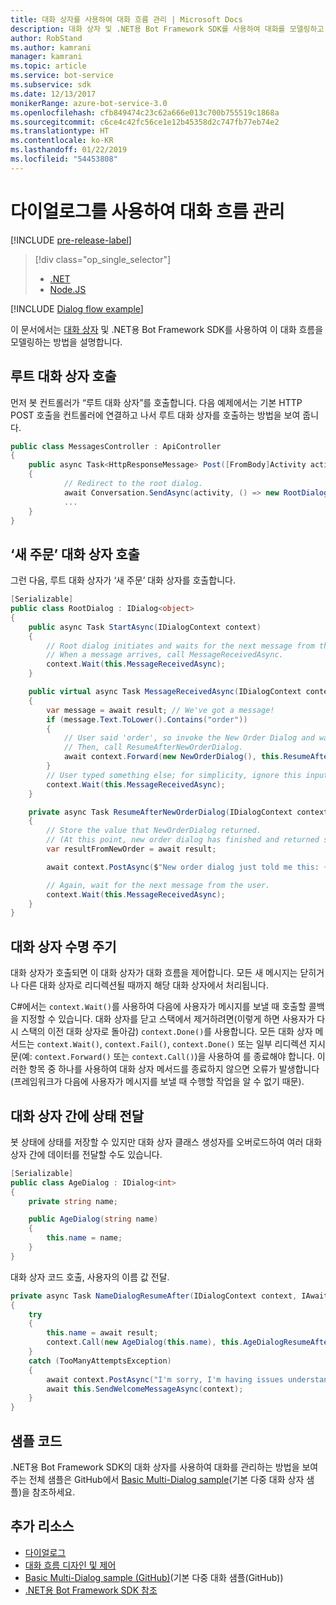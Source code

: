 ```yaml
---
title: 대화 상자를 사용하여 대화 흐름 관리 | Microsoft Docs
description: 대화 상자 및 .NET용 Bot Framework SDK를 사용하여 대화를 모델링하고 대화 흐름을 관리하는 방법에 대해 알아봅니다.
author: RobStand
ms.author: kamrani
manager: kamrani
ms.topic: article
ms.service: bot-service
ms.subservice: sdk
ms.date: 12/13/2017
monikerRange: azure-bot-service-3.0
ms.openlocfilehash: cfb849474c23c62a666e013c700b755519c1868a
ms.sourcegitcommit: c6ce4c42fc56ce1e12b45358d2c747fb77eb74e2
ms.translationtype: HT
ms.contentlocale: ko-KR
ms.lasthandoff: 01/22/2019
ms.locfileid: "54453808"
---
```

# <a name="manage-conversation-flow-with-dialogs"></a>다이얼로그를 사용하여 대화 흐름 관리

[!INCLUDE [pre-release-label](../includes/pre-release-label-v3.md)]

> [!div class="op_single_selector"]
> - [.NET](../dotnet/bot-builder-dotnet-manage-conversation-flow.md)
> - [Node.JS](../nodejs/bot-builder-nodejs-dialog-manage-conversation-flow.md)

[!INCLUDE [Dialog flow example](../includes/snippet-dotnet-manage-conversation-flow-intro.md)]

이 문서에서는 [대화 상자](bot-builder-dotnet-dialogs.md) 및 .NET용 Bot Framework SDK를 사용하여 이 대화 흐름을 모델링하는 방법을 설명합니다. 

## <a name="invoke-the-root-dialog"></a>루트 대화 상자 호출

먼저 봇 컨트롤러가 “루트 대화 상자”를 호출합니다. 다음 예제에서는 기본 HTTP POST 호출을 컨트롤러에 연결하고 나서 루트 대화 상자를 호출하는 방법을 보여 줍니다. 

```cs
public class MessagesController : ApiController
{
    public async Task<HttpResponseMessage> Post([FromBody]Activity activity)
    {
            // Redirect to the root dialog.
            await Conversation.SendAsync(activity, () => new RootDialog()); 
            ...
    }
}
```

## <a name="invoke-the-new-order-dialog"></a>‘새 주문’ 대화 상자 호출

그런 다음, 루트 대화 상자가 ‘새 주문’ 대화 상자를 호출합니다. 

```cs
[Serializable]
public class RootDialog : IDialog<object>
{
    public async Task StartAsync(IDialogContext context)
    {
        // Root dialog initiates and waits for the next message from the user. 
        // When a message arrives, call MessageReceivedAsync.
        context.Wait(this.MessageReceivedAsync); 
    }

    public virtual async Task MessageReceivedAsync(IDialogContext context, IAwaitable<IMessageActivity> result)
    {
        var message = await result; // We've got a message!
        if (message.Text.ToLower().Contains("order"))
        {
            // User said 'order', so invoke the New Order Dialog and wait for it to finish.
            // Then, call ResumeAfterNewOrderDialog.
            await context.Forward(new NewOrderDialog(), this.ResumeAfterNewOrderDialog, message, CancellationToken.None);
        }
        // User typed something else; for simplicity, ignore this input and wait for the next message.
        context.Wait(this.MessageReceivedAsync);
    }

    private async Task ResumeAfterNewOrderDialog(IDialogContext context, IAwaitable<string> result)
    {
        // Store the value that NewOrderDialog returned. 
        // (At this point, new order dialog has finished and returned some value to use within the root dialog.)
        var resultFromNewOrder = await result;

        await context.PostAsync($"New order dialog just told me this: {resultFromNewOrder}");

        // Again, wait for the next message from the user.
        context.Wait(this.MessageReceivedAsync);
    }
}
```

## <a id="dialog-lifecycle"></a> 대화 상자 수명 주기

대화 상자가 호출되면 이 대화 상자가 대화 흐름을 제어합니다. 모든 새 메시지는 닫히거나 다른 대화 상자로 리디렉션될 때까지 해당 대화 상자에서 처리됩니다. 

C#에서는 `context.Wait()`를 사용하여 다음에 사용자가 메시지를 보낼 때 호출할 콜백을 지정할 수 있습니다. 대화 상자를 닫고 스택에서 제거하려면(이렇게 하면 사용자가 다시 스택의 이전 대화 상자로 돌아감) `context.Done()`를 사용합니다. 모든 대화 상자 메서드는 `context.Wait()`, `context.Fail()`, `context.Done()` 또는 일부 리디렉션 지시문(예: `context.Forward()` 또는 `context.Call()`)을 사용하여 를 종료해야 합니다. 이러한 항목 중 하나를 사용하여 대화 상자 메서드를 종료하지 않으면 오류가 발생합니다(프레임워크가 다음에 사용자가 메시지를 보낼 때 수행할 작업을 알 수 없기 때문).

## <a name="passing-state-between-dialogs"></a>대화 상자 간에 상태 전달

봇 상태에 상태를 저장할 수 있지만 대화 상자 클래스 생성자를 오버로드하여 여러 대화 상자 간에 데이터를 전달할 수도 있습니다.

```cs
[Serializable]
public class AgeDialog : IDialog<int>
{
    private string name;

    public AgeDialog(string name)
    {
        this.name = name;
    }
}
 ```

대화 상자 코드 호출, 사용자의 이름 값 전달.

```cs
private async Task NameDialogResumeAfter(IDialogContext context, IAwaitable<string> result)
{
    try
    {
        this.name = await result;
        context.Call(new AgeDialog(this.name), this.AgeDialogResumeAfter);
    }
    catch (TooManyAttemptsException)
    {
        await context.PostAsync("I'm sorry, I'm having issues understanding you. Let's try again.");
        await this.SendWelcomeMessageAsync(context);
    }
}
```

## <a name="sample-code"></a>샘플 코드 

.NET용 Bot Framework SDK의 대화 상자를 사용하여 대화를 관리하는 방법을 보여주는 전체 샘플은 GitHub에서 [Basic Multi-Dialog sample](https://aka.ms/v3cs-MultiDialog-Sample)(기본 다중 대화 상자 샘플)을 참조하세요.

## <a name="additional-resources"></a>추가 리소스

- [다이얼로그](bot-builder-dotnet-dialogs.md)
- [대화 흐름 디자인 및 제어](../bot-service-design-conversation-flow.md)
- [Basic Multi-Dialog sample (GitHub)](https://aka.ms/v3cs-MultiDialog-Sample)(기본 다중 대화 샘플(GitHub))
- <a href="/dotnet/api/?view=botbuilder-3.11.0" target="_blank">.NET용 Bot Framework SDK 참조</a>
